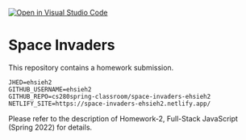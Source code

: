 [![Open in Visual Studio Code](https://classroom.github.com/assets/open-in-vscode-f059dc9a6f8d3a56e377f745f24479a46679e63a5d9fe6f495e02850cd0d8118.svg)](https://classroom.github.com/online_ide?assignment_repo_id=6986769&assignment_repo_type=AssignmentRepo)
# Space Invaders

This repository contains a homework submission.

```text
JHED=ehsieh2
GITHUB_USERNAME=ehsieh2
GITHUB_REPO=cs280spring-classroom/space-invaders-ehsieh2
NETLIFY_SITE=https://space-invaders-ehsieh2.netlify.app/
```

Please refer to the description of Homework-2, Full-Stack JavaScript (Spring 2022) for details.
